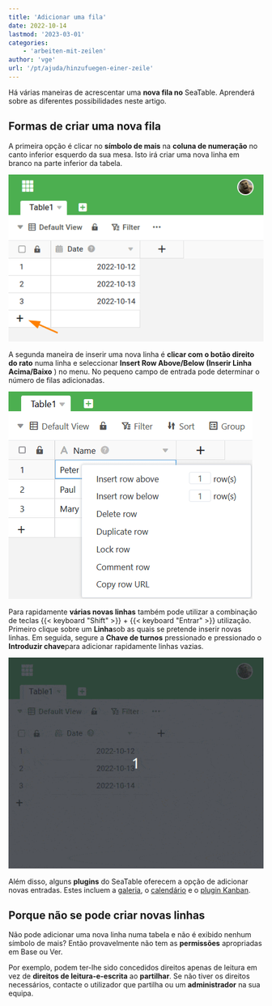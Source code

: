 ```yaml
---
title: 'Adicionar uma fila'
date: 2022-10-14
lastmod: '2023-03-01'
categories:
    - 'arbeiten-mit-zeilen'
author: 'vge'
url: '/pt/ajuda/hinzufuegen-einer-zeile'
---
```


Há várias maneiras de acrescentar uma **nova fila no** SeaTable. Aprenderá sobre as diferentes possibilidades neste artigo.

## Formas de criar uma nova fila

A primeira opção é clicar no **símbolo de mais** na **coluna de numeração** no canto inferior esquerdo da sua mesa. Isto irá criar uma nova linha em branco na parte inferior da tabela.

![Criar uma nova fila](images/create-new-row.png)

A segunda maneira de inserir uma nova linha é **clicar com o botão direito do rato** numa linha e seleccionar **Insert Row Above/Below (Inserir Linha Acima/Baixo** ) no menu. No pequeno campo de entrada pode determinar o número de filas adicionadas.

![Inserir linhas através do menu de contexto](images/Zeilen-ueber-das-Kontextmenue-einfuegen.png)

Para rapidamente **várias novas linhas** também pode utilizar a combinação de teclas {{< keyboard "Shift" >}} + {{< keyboard "Entrar" >}} utilização. Primeiro clique sobre um **Linha**sob as quais se pretende inserir novas linhas. Em seguida, segure a **Chave de turnos** pressionado e pressionado o **Introduzir chave**para adicionar rapidamente linhas vazias.

![Adicionar nova linha através de atalho](images/create-new-row-shortcut.gif)

Além disso, alguns **plugins** do SeaTable oferecem a opção de adicionar novas entradas. Estes incluem a [galeria](https://seatable.io/pt/docs/galerie-plugin/eine-neue-zeile-ueber-das-galerie-plugin-hinzufuegen/), o [calendário](https://seatable.io/pt/docs/kalender-plugin/neue-kalendereintraege-im-kalender-plugin-anlegen/) e o [plugin Kanban](https://seatable.io/pt/docs/kanban-plugin/anleitung-zum-kanban-plugin/).

## Porque não se pode criar novas linhas

Não pode adicionar uma nova linha numa tabela e não é exibido nenhum símbolo de mais? Então provavelmente não tem as **permissões** apropriadas em Base ou Ver.

Por exemplo, podem ter-lhe sido concedidos direitos apenas de leitura em vez de **direitos de leitura-e-escrita** ao **partilhar**. Se não tiver os direitos necessários, contacte o utilizador que partilha ou um **administrador** na sua equipa.
